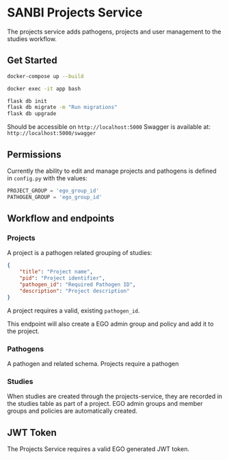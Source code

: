 # SANBI Projects Service

The projects service adds pathogens, projects and user management to the studies workflow.


## Get Started

```bash
docker-compose up --build
```

```bash
docker exec -it app bash
```

```bash
flask db init
flask db migrate -m "Run migrations"
flask db upgrade
```
Should be accessible on `http://localhost:5000`
Swagger is available at: `http://localhost:5000/swagger`

## Permissions

Currently the ability to edit and manage projects and pathogens is defined in `config.py` with the values:

```python
PROJECT_GROUP = 'ego_group_id'
PATHOGEN_GROUP = 'ego_group_id'
```

## Workflow and endpoints

### Projects

A project is a pathogen related grouping of studies:

```json
{
    "title": "Project name",
    "pid": "Project identifier",
    "pathogen_id": "Required Pathogen ID",
    "description": "Project description"
}
```

A project requires a valid, existing `pathogen_id`.

This endpoint will also create a EGO admin group and policy and add it to the project.

### Pathogens

A pathogen and related schema. Projects require a pathogen

### Studies

When studies are created through the projects-service, they are recorded in the studies table as part of a project. EGO admin groups and member groups and policies are automatically created.


## JWT Token

The Projects Service requires a valid EGO generated JWT token.